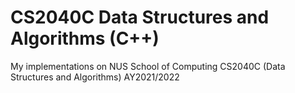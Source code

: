 # CS2040C Data Structures and Algorithms (C++)
My implementations on NUS School of Computing CS2040C (Data Structures and Algorithms) AY2021/2022
